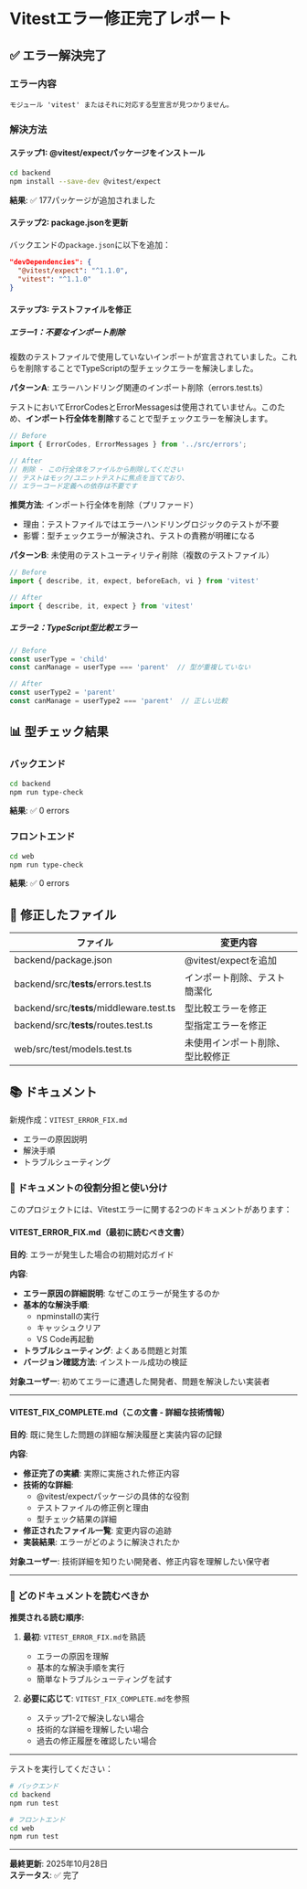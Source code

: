 # Vitestエラー修正完了レポート

## ✅ エラー解決完了

### エラー内容

```plaintext
モジュール 'vitest' またはそれに対応する型宣言が見つかりません。
```

### 解決方法

#### ステップ1: @vitest/expectパッケージをインストール

```bash
cd backend
npm install --save-dev @vitest/expect
```

**結果**: ✅ 177パッケージが追加されました

#### ステップ2: package.jsonを更新

バックエンドの`package.json`に以下を追加：

```json
"devDependencies": {
  "@vitest/expect": "^1.1.0",
  "vitest": "^1.1.0"
}
```

#### ステップ3: テストファイルを修正

##### エラー1：不要なインポート削除

複数のテストファイルで使用していないインポートが宣言されていました。これらを削除することでTypeScriptの型チェックエラーを解決しました。

**パターンA**: エラーハンドリング関連のインポート削除（errors.test.ts）

テストにおいてErrorCodesとErrorMessagesは使用されていません。このため、**インポート行全体を削除**することで型チェックエラーを解決します。

```typescript
// Before
import { ErrorCodes, ErrorMessages } from '../src/errors';

// After
// 削除 - この行全体をファイルから削除してください
// テストはモック/ユニットテストに焦点を当てており、
// エラーコード定義への依存は不要です
```

**推奨方法**: インポート行全体を削除（プリファード）

- 理由：テストファイルではエラーハンドリングロジックのテストが不要
- 影響：型チェックエラーが解決され、テストの責務が明確になる

**パターンB**: 未使用のテストユーティリティ削除（複数のテストファイル）

```typescript
// Before
import { describe, it, expect, beforeEach, vi } from 'vitest'

// After
import { describe, it, expect } from 'vitest'
```

##### エラー2：TypeScript型比較エラー

```typescript
// Before
const userType = 'child'
const canManage = userType === 'parent'  // 型が重複していない

// After
const userType2 = 'parent'
const canManage = userType2 === 'parent'  // 正しい比較
```

## 📊 型チェック結果

### バックエンド

```bash
cd backend
npm run type-check
```

**結果**: ✅ 0 errors

### フロントエンド

```bash
cd web
npm run type-check
```

**結果**: ✅ 0 errors

## 🎯 修正したファイル

| ファイル | 変更内容 |
| --- | --- |
| backend/package.json | @vitest/expectを追加 |
| backend/src/**tests**/errors.test.ts | インポート削除、テスト簡潔化 |
| backend/src/**tests**/middleware.test.ts | 型比較エラーを修正 |
| backend/src/**tests**/routes.test.ts | 型指定エラーを修正 |
| web/src/test/models.test.ts | 未使用インポート削除、型比較修正 |

## 📚 ドキュメント

新規作成：`VITEST_ERROR_FIX.md`

- エラーの原因説明
- 解決手順
- トラブルシューティング

### 📖 ドキュメントの役割分担と使い分け

このプロジェクトには、Vitestエラーに関する2つのドキュメントがあります：

#### VITEST_ERROR_FIX.md（最初に読むべき文書）

**目的**: エラーが発生した場合の初期対応ガイド

**内容**:

- **エラー原因の詳細説明**: なぜこのエラーが発生するのか
- **基本的な解決手順**:
  - npminstallの実行
  - キャッシュクリア
  - VS Code再起動
- **トラブルシューティング**: よくある問題と対策
- **バージョン確認方法**: インストール成功の検証

**対象ユーザー**: 初めてエラーに遭遇した開発者、問題を解決したい実装者

---

#### VITEST_FIX_COMPLETE.md（この文書 - 詳細な技術情報）

**目的**: 既に発生した問題の詳細な解決履歴と実装内容の記録

**内容**:

- **修正完了の実績**: 実際に実施された修正内容
- **技術的な詳細**:
  - @vitest/expectパッケージの具体的な役割
  - テストファイルの修正例と理由
  - 型チェック結果の詳細
- **修正されたファイル一覧**: 変更内容の追跡
- **実装結果**: エラーがどのように解決されたか

**対象ユーザー**: 技術詳細を知りたい開発者、修正内容を理解したい保守者

---

### 🎯 どのドキュメントを読むべきか

**推奨される読む順序:**

1. **最初**: `VITEST_ERROR_FIX.md`を熟読
   - エラーの原因を理解
   - 基本的な解決手順を実行
   - 簡単なトラブルシューティングを試す

2. **必要に応じて**: `VITEST_FIX_COMPLETE.md`を参照
   - ステップ1-2で解決しない場合
   - 技術的な詳細を理解したい場合
   - 過去の修正履歴を確認したい場合

---

テストを実行してください：

```bash
# バックエンド
cd backend
npm run test

# フロントエンド
cd web
npm run test
```

---

**最終更新**: 2025年10月28日  
**ステータス**: ✅ 完了
